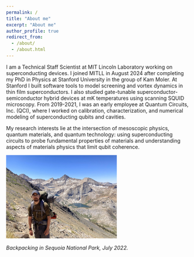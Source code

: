 ```yaml
---
permalink: /
title: "About me"
excerpt: "About me"
author_profile: true
redirect_from: 
  - /about/
  - /about.html
---
```


I am a Technical Staff Scientist at MIT Lincoln Laboratory working on superconducting devices. I joined MITLL in August 2024 after completing my PhD in Physics at Stanford University in the group of Kam Moler. At Stanford I built software tools to model screening and vortex dynamics in thin film superconductors. I also studied gate-tunable superconductor-semiconductor hybrid devices at mK temperatures using scanning SQUID microscopy. From 2019-2021, I was an early employee at Quantum Circuits, Inc. (QCI), where I worked on calibration, characterization, and numerical modeling of superconducting qubits and cavities.

My research interests lie at the intersection of mesoscopic physics, quantum materials, and quantum technology: using superconducting circuits to probe fundamental properties of materials and understanding aspects of materials physics that limit qubit coherence.

<img src="../images/sequoia2022.jpg" alt="Backpacking in Sequoia National Park, July 2022." width="60%">
<p><em>Backpacking in Sequoia National Park, July 2022.</em></p>
